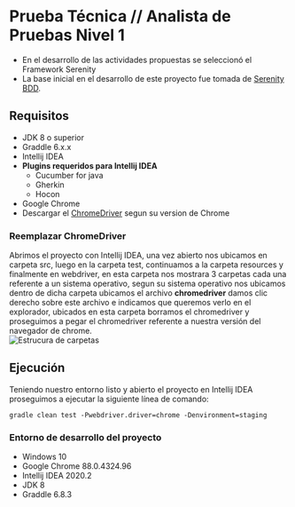 # Prueba Técnica // Analista de Pruebas Nivel 1 

* En el desarrollo de las actividades propuestas se seleccionó el Framework Serenity
* La base inicial en el desarrollo de este proyecto fue tomada de [Serenity BDD](https://github.com/serenity-bdd/serenity-cucumber4-starter.git).

## Requisitos
* JDK 8 o superior
* Graddle 6.x.x
* Intellij IDEA
* **Plugins requeridos para Intellij IDEA**
    * Cucumber for java
    * Gherkin
    * Hocon
* Google Chrome
* Descargar el [ChromeDriver](https://chromedriver.chromium.org/) segun su version de Chrome

### Reemplazar ChromeDriver
Abrimos el proyecto con Intellij IDEA, una vez abierto nos ubicamos en carpeta src, luego en la carpeta test, continuamos a la carpeta resources y finalmente en webdriver, en esta carpeta nos mostrara 3 carpetas cada una referente a un sistema operativo, segun su sistema operativo nos ubicamos dentro de dicha carpeta ubicamos el archivo **chromedriver** damos clic derecho sobre este archivo e indicamos que queremos verlo en el explorador, ubicados en esta carpeta borramos el chromedriver y proseguimos a pegar el chromedriver referente a nuestra versión del navegador de chrome.  
![Estrucura de carpetas](https://i.ibb.co/y5BZWZx/2021-02-27-19h32-17.png)

## Ejecución
Teniendo nuestro entorno listo y abierto el proyecto en Intellij IDEA proseguimos a ejecutar la siguiente línea de comando:
```
gradle clean test -Pwebdriver.driver=chrome -Denvironment=staging
```

### Entorno de desarrollo del proyecto
* Windows 10
* Google Chrome 88.0.4324.96
* Intellij IDEA 2020.2
* JDK 8
* Graddle 6.8.3
